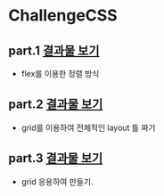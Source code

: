 # ChallengeCSS

## part.1 <a href= "https://replit.com/@lim718/ConsiderateAliceblueWatchdog">결과물 보기<a>

* flex를 이용한 정렬 방식


## part.2 <a href= "https://replit.com/@lim718/BadReligion">결과물 보기<a> 

* grid를 이용하여 전체적인 layout 틀 짜기 

## part.3 <a href= "https://replit.com/@lim718/Ostrich">결과물 보기<a> 
  
* grid 응용하여 만들기.
